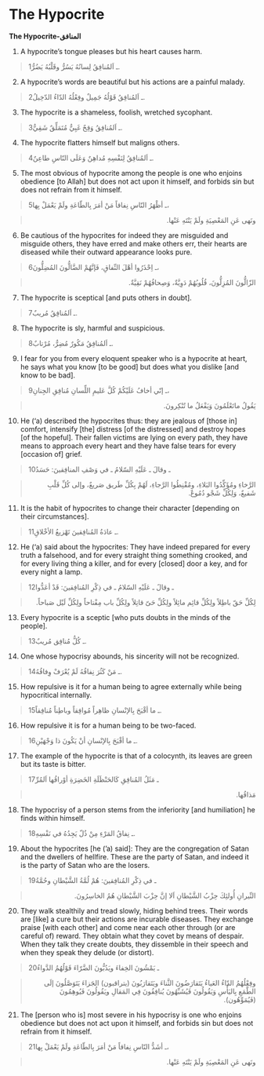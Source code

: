 The Hypocrite
=============

**The Hypocrite-المنافق**

1. A hypocrite’s tongue pleases but his heart causes harm.

> 1ـ اَلمُنافِقُ لِسانُهُ يَسُرُّ وقَلْبُهُ يَضُرُّ.

2. A hypocrite’s words are beautiful but his actions are a painful
malady.

> 2ـ اَلمُنافِقُ قَوْلُهُ جَمِيلٌ وفِعْلُهُ الدّاءُ الدّخِيلُ.

3. The hypocrite is a shameless, foolish, wretched sycophant.

> 3ـ اَلمُنافِقُ وَقِحٌ غَبِيٌّ مُتَمَلِّقٌ شَقِيٌّ.

4. The hypocrite flatters himself but maligns others.

> 4ـ اَلمُنافِقُ لِنَفْسِهِ مُداهِنٌ وَعَلَى النّاسِ طاعِنٌ.

5. The most obvious of hypocrite among the people is one who enjoins
obedience [to Allah] but does not act upon it himself, and forbids sin
but does not refrain from it himself.

> 5ـ أظْهَرُ النّاسِ نِفاقاً مَنْ أمَرَ بِالطّاعَةِ ولَمْ يَعْمَلْ بِها،
<blockquote dir="rtl">
  <p>
ونَهى عَنِ المَعْصِيَةِ ولَمْ يَنْتَهِ عَنْها.
  </p>
</blockquote>

6. Be cautious of the hypocrites for indeed they are misguided and
misguide others, they have erred and make others err, their hearts are
diseased while their outward appearance looks pure.

> 6ـ اِحْذَرُوا أهْلَ النِّفاقِ، فَإنَّهُمْ الضَّالُّونَ المُضِلُّونَ،
<blockquote dir="rtl">
  <p>
الزّالُّونَ المُزِلُّونَ، قُلُوبُهُمْ دَوِيَّةٌ، وَصِحافُهُمْ
نَقِيَّةٌ.
  </p>
</blockquote>

7. The hypocrite is sceptical [and puts others in doubt].

> 7ـ اَلمُنافِقُ مُريبٌ.

8. The hypocrite is sly, harmful and suspicious.

> 8ـ اَلمُنافِقُ مَكُورٌ مُضِرٌّ، مُرْتابٌ.

9. I fear for you from every eloquent speaker who is a hypocrite at
heart, he says what you know [to be good] but does what you dislike [and
know to be bad].

> 9ـ إنّي أخافُ عَلَيْكُمْ كُلَّ عَليمِ اللِّسانِ مُنافِقِ الجِنانِ،
<blockquote dir="rtl">
  <p>
يَقُولُ ماتَعْلَمُونَ وَيَفْعَلُ ما تُنْكِرونَ.
  </p>
</blockquote>

10. He (‘a) described the hypocrites thus: they are jealous of [those
in] comfort, intensify [the] distress [of the distressed] and destroy
hopes [of the hopeful]. Their fallen victims are lying on every path,
they have means to approach every heart and they have false tears for
every [occasion of] grief.

> 10ـ وقالَ ـ عَلَيْهِ السّلامُ ـ في وَصْفِ المنافِقينَ: حَسَدُ
<blockquote dir="rtl">
  <p>
الرَّخاءِ ومُؤَكِّدُوا البَلاءِ، ومُقْنِطُوا الرَّجاءِ، لَهُمْ بِكُلِّ
طَريق صَريعٌ، وإلى كُلِّ قَلْبِ شَفيعٌ، وَلِكُلِّ شَجْو دُمُوعٌ.
  </p>
</blockquote>

11. It is the habit of hypocrites to change their character [depending
on their circumstances].

> 11ـ عادَةُ المُنافِقينَ تَهْزيعُ الأخْلاقِ.

12. He (‘a) said about the hypocrites: They have indeed prepared for
every truth a falsehood, and for every straight thing something crooked,
and for every living thing a killer, and for every [closed] door a key,
and for every night a lamp.

> 12ـ وقالََ ـ عَلَيْهِ السّلامُ ـ في ذِكْرِ المُنافِقينَ: قَدْ أعَدُّوا
<blockquote dir="rtl">
  <p>
لِكُلِّ حَقّ باطِلاً ولِكُلِّ قائِم مائِلاً ولِكُلِّ حَىّ قاتِلاً
ولِكُلِّ باب مِفْتاحاً ولِكُلِّ لَيْل صَباحاً.
  </p>
</blockquote>

13. Every hypocrite is a sceptic [who puts doubts in the minds of the
people].

> 13ـ كُلُّ مُنافِق مُريبٌ.

14. One whose hypocrisy abounds, his sincerity will not be recognized.

> 14ـ مَنْ كَثُرَ نِفاقُهُ لَمْ يُعْرَفْ وِفاقُهُ.

15. How repulsive is it for a human being to agree externally while
being hypocritical internally.

> 15ـ ما أقْبَحَ بِالإنْسانِ ظاهِراً مُوافِقاً وباطِناً مُنافِقاً.

16. How repulsive it is for a human being to be two-faced.

> 16ـ ما أقْبَحَ بِالإنْسانِ أنْ يَكُونَ ذا وَجْهَيْنِ.

17. The example of the hypocrite is that of a colocynth, its leaves are
green but its taste is bitter.

> 17ـ مَثَلُ المُنافِقِ كَالحَنْظَلَةِ الخَضِرَةِ أوْراقُها اَلمُرِّ
<blockquote dir="rtl">
  <p>
مَذاقُها.
  </p>
</blockquote>

18. The hypocrisy of a person stems from the inferiority [and
humiliation] he finds within himself.

> 18ـ نِفاقُ المَرْءِ مِنْ ذُلّ يَجِدُهُ في نَفْسِهِ.

19. About the hypocrites [he (’a) said]: They are the congregation of
Satan and the dwellers of hellfire. These are the party of Satan, and
indeed it is the party of Satan who are the losers.

> 19ـ في ذِكْرِ المُنافِقينَ: هُمْ لُمَّةُ الشَّيْطانِ وحُمَّةُ
<blockquote dir="rtl">
  <p>
النِّيرانِ أُولئِكَ حِزْبُ الشَّيْطانِ اَلا إنَّ حِزْبَ الشَّيْطانِ
هُمُ الخاسِرُونَ.
  </p>
</blockquote>

20. They walk stealthily and tread slowly, hiding behind trees. Their
words are [like] a cure but their actions are incurable diseases. They
exchange praise [with each other] and come near each other through (or
are careful of) reward. They obtain what they covet by means of despair.
When they talk they create doubts, they dissemble in their speech and
when they speak they delude (or distort).

> 20ـ يَمْشُونَ الخِفاءَ ويَدُبُّونَ الضَّرّاءَ قَوْلُهُمُ الدَّواءُ
<blockquote dir="rtl">
  <p>
وفِعْلُهُمُ الدّاءُ العَياءُ يَتَقارَضُونَ الثَّناءَ ويَتَقارَبُونَ
(يتراقبون) الجَزاءَ يَتَوَصَّلُونَ إلَى الطَّمَعِ بِاليَأْسِ
وَيَقُولُونَ فَيُشَبِّهُونَ يُنافِقُونَ فِي المَقالِ ويَقُولُونَ
فَيُوهِمُونَ (فَيُمَوِّهُون).
  </p>
</blockquote>

21. The [person who is] most severe in his hypocrisy is one who enjoins
obedience but does not act upon it himself, and forbids sin but does not
refrain from it himself.

> 21ـ أشَدُّ النّاسِ نِفاقاً مَنْ أمَرَ بِالطّاعَةِ ولَمْ يَعْمَلْ بِها،
<blockquote dir="rtl">
  <p>
ونَهى عَنِ المَعْصِيَةِ ولَمْ يَنْتَهِ عَنْها.
  </p>
</blockquote>


